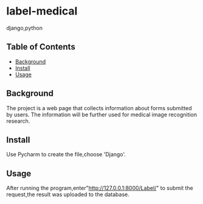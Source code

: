 # label-medical
django,python

## Table of Contents

- [Background](#background)
- [Install](#install)
- [Usage](#usage)

## Background
The project is a web page that collects information about forms submitted by users.
The information will be further used for medical image recognition research.
## Install
Use Pycharm to create the file,choose 'Django'.
## Usage
After running the program,enter"http://127.0.0.1:8000/Label/" to submit the request,the result was uploaded to the database.
